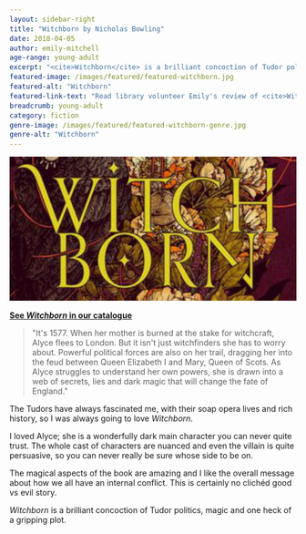 ```yaml
---
layout: sidebar-right
title: "Witchborn by Nicholas Bowling"
date: 2018-04-05
author: emily-mitchell
age-range: young-adult
excerpt: "<cite>Witchborn</cite> is a brilliant concoction of Tudor politics, magic and one heck of a gripping plot."
featured-image: /images/featured/featured-witchborn.jpg
featured-alt: "Witchborn"
featured-link-text: "Read library volunteer Emily's review of <cite>Witchborn</cite>, by Nicholas Bowling."
breadcrumb: young-adult
category: fiction
genre-image: /images/featured/featured-witchborn-genre.jpg
genre-alt: "Witchborn"
---
```


![Witchborn](/images/featured/featured-witchborn.jpg)

**[See <cite>Witchborn</cite> in our catalogue](https://suffolk.spydus.co.uk/cgi-bin/spydus.exe/ENQ/OPAC/BIBENQ?BRN=2183582)**

> "It's 1577. When her mother is burned at the stake for witchcraft, Alyce flees to London. But it isn't just witchfinders she has to worry about. Powerful political forces are also on her trail, dragging her into the feud between Queen Elizabeth I and Mary, Queen of Scots. As Alyce struggles to understand her own powers, she is drawn into a web of secrets, lies and dark magic that will change the fate of England."

The Tudors have always fascinated me, with their soap opera lives and rich history, so I was always going to love <cite>Witchborn</cite>.

I loved Alyce; she is a wonderfully dark main character you can never quite trust. The whole cast of characters are nuanced and even the villain is quite persuasive, so you can never really be sure whose side to be on.

The magical aspects of the book are amazing and I like the overall message about how we all have an internal conflict. This is certainly no clichéd good vs evil story.

<cite>Witchborn</cite> is a brilliant concoction of Tudor politics, magic and one heck of a gripping plot.
